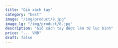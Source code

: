 ```yaml
---
title: "Giỏ xách tay"
category: "best" 
image: "/img/product/8.jpg"
image_lg: "/img/product/8.jpg"
description: "Giỏ xách tay được làm từ lục bình"
price: "... VNĐ"
draft: false
---
```

